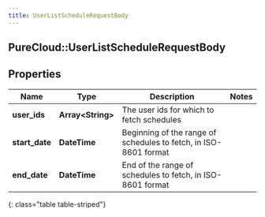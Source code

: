 ```yaml
---
title: UserListScheduleRequestBody
---
```

## PureCloud::UserListScheduleRequestBody

## Properties

|Name | Type | Description | Notes|
|------------ | ------------- | ------------- | -------------|
| **user_ids** | **Array&lt;String&gt;** | The user ids for which to fetch schedules | |
| **start_date** | **DateTime** | Beginning of the range of schedules to fetch, in ISO-8601 format | |
| **end_date** | **DateTime** | End of the range of schedules to fetch, in ISO-8601 format | |
{: class="table table-striped"}


